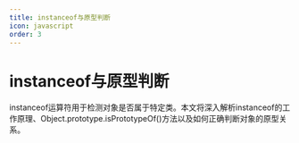 ```yaml
---
title: instanceof与原型判断
icon: javascript
order: 3
---
```


# instanceof与原型判断

instanceof运算符用于检测对象是否属于特定类。本文将深入解析instanceof的工作原理、Object.prototype.isPrototypeOf()方法以及如何正确判断对象的原型关系。

